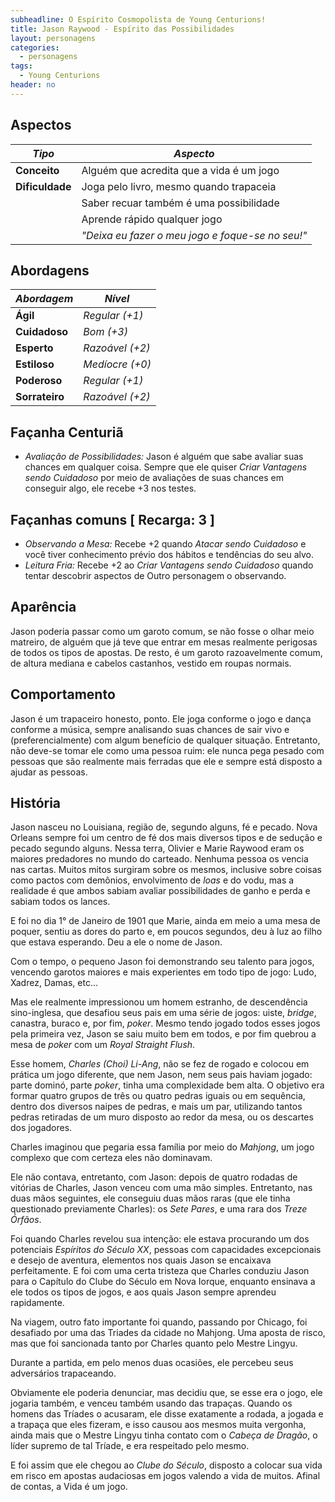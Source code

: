 ```yaml
---
subheadline: O Espírito Cosmopolista de Young Centurions!
title: Jason Raywood - Espírito das Possibilidades
layout: personagens
categories:
  - personagens
tags:
  - Young Centurions
header: no
---
```



## Aspectos

| ***Tipo***       | ***Aspecto***                                    |
|------------------|--------------------------------------------------|
| __Conceito__     | Alguém que acredita que a vida é um jogo         |
| __Dificuldade__  | Joga pelo livro, mesmo quando trapaceia          |
|                  | Saber recuar também é uma possibilidade          |
|                  | Aprende rápido qualquer jogo                     |
|                  | _"Deixa eu fazer o meu jogo e foque-se no seu!"_ |

## Abordagens

| ***Abordagem*** | ***Nível***     |
|-----------------|-----------------|
| __Ágil__        | _Regular (+1)_  |
| __Cuidadoso__   | _Bom (+3)_      |
| __Esperto__     | _Razoável (+2)_ |
| __Estiloso__    | _Medíocre (+0)_ |
| __Poderoso__    | _Regular (+1)_  |
| __Sorrateiro__  | _Razoável (+2)_ |

## Façanha Centuriã

+ _Avaliação de Possibilidades:_ Jason é alguém que sabe avaliar suas chances em qualquer coisa. Sempre que ele quiser _Criar Vantagens sendo Cuidadoso_ por meio de avaliações de suas chances em conseguir algo, ele recebe +3 nos testes.

## Façanhas comuns [ Recarga: 3 ]

+ _Observando a Mesa:_ Recebe +2 quando _Atacar sendo Cuidadoso_ e você tiver conhecimento prévio dos hábitos e tendências do seu alvo.
+ _Leitura Fria:_ Recebe +2 ao _Criar Vantagens sendo Cuidadoso_ quando tentar descobrir aspectos de Outro personagem o observando.

## Aparência

Jason poderia passar como um garoto comum, se não fosse o olhar meio matreiro, de alguém que já teve que entrar em mesas realmente perigosas de todos os tipos de apostas. De resto, é um garoto razoavelmente comum, de altura mediana e cabelos castanhos, vestido em roupas normais.

## Comportamento

Jason é um trapaceiro honesto, ponto. Ele joga conforme o jogo e dança conforme a música, sempre analisando suas chances de sair vivo e (preferencialmente) com algum benefício de qualquer situação. Entretanto, não deve-se tomar ele como uma pessoa ruim: ele nunca pega pesado com pessoas que são realmente mais ferradas que ele e sempre está disposto a ajudar as pessoas.

## História

Jason nasceu no Louisiana, região de, segundo alguns, fé e pecado. Nova Orleans sempre foi um centro de fé dos mais diversos tipos e de sedução e pecado segundo alguns. Nessa terra, Olivier e Marie Raywood eram os maiores predadores no mundo do carteado. Nenhuma pessoa os vencia nas cartas. Muitos mitos surgiram sobre os mesmos, inclusive sobre coisas como pactos com demônios, envolvimento de _loas_ e do vodu, mas a realidade é que ambos sabiam avaliar possibilidades de ganho e perda e sabiam todos os lances.

E foi no dia 1° de Janeiro de 1901 que Marie, ainda em meio a uma mesa de poquer, sentiu as dores do parto e, em poucos segundos, deu à luz ao filho que estava esperando. Deu a ele o nome de Jason. 

Com o tempo, o pequeno Jason foi demonstrando seu talento para jogos, vencendo garotos maiores e mais experientes em todo tipo de jogo: Ludo, Xadrez, Damas, etc... 

Mas ele realmente impressionou um homem estranho, de descendência sino-inglesa, que desafiou seus pais em uma série de jogos: uiste, _bridge_, canastra, buraco e, por fim, _poker_. Mesmo tendo jogado todos esses jogos pela primeira vez, Jason se saiu muito bem em todos, e por fim quebrou a mesa de _poker_ com um _Royal Straight Flush_.

Esse homem, _Charles (Choi) Li-Ang_, não se fez de rogado e colocou em prática um jogo diferente, que nem Jason, nem seus pais haviam jogado: parte dominó, parte _poker_, tinha uma complexidade bem alta. O objetivo era formar quatro grupos de três ou quatro pedras iguais ou em sequência, dentro dos diversos naipes de pedras, e mais um par, utilizando tantos pedras retiradas de um muro disposto ao redor da mesa, ou os descartes dos jogadores.

Charles imaginou que pegaria essa família por meio do _Mahjong_, um jogo complexo que com certeza eles não dominavam.

Ele não contava, entretanto, com Jason: depois de quatro rodadas de vitórias de Charles, Jason venceu com uma mão simples. Entretanto, nas duas mãos seguintes, ele conseguiu duas mãos raras (que ele tinha questionado previamente Charles): os _Sete Pares_, e uma rara dos _Treze Órfãos_.

Foi quando Charles revelou sua intenção: ele estava procurando um dos potenciais _Espíritos do Século XX_, pessoas com capacidades excepcionais e desejo de aventura, elementos nos quais Jason se encaixava perfeitamente. E foi com uma certa tristeza que Charles conduziu Jason para o Capítulo do Clube do Século em Nova Iorque, enquanto ensinava a ele todos os tipos de jogos, e aos quais Jason sempre aprendeu rapidamente.

Na viagem, outro fato importante foi quando, passando por Chicago, foi desafiado por uma das Triades da cidade no Mahjong. Uma aposta de risco, mas que foi sancionada tanto por Charles quanto pelo Mestre Lingyu. 

Durante a partida, em pelo menos duas ocasiões, ele percebeu seus adversários trapaceando. 

Obviamente ele poderia denunciar, mas decidiu que, se esse era o jogo, ele jogaria também, e venceu também usando das trapaças. Quando os homens das Tríades o acusaram, ele disse exatamente a rodada, a jogada e a trapaça que eles fizeram, e isso causou aos mesmos muita vergonha, ainda mais que o Mestre Lingyu tinha contato com o _Cabeça de Dragão_, o líder supremo de tal Tríade, e era respeitado pelo mesmo.

E foi assim que ele chegou ao _Clube do Século_, disposto a colocar sua vida em risco em apostas audaciosas em jogos valendo a vida de muitos. Afinal de contas, a Vida é um jogo.
